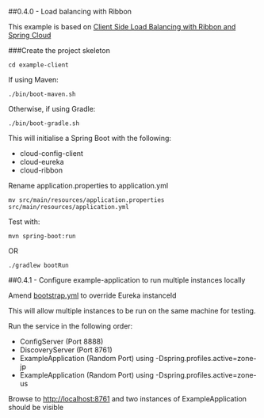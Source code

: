 ##0.4.0 - Load balancing with Ribbon

This example is based on [Client Side Load Balancing with Ribbon and Spring Cloud](https://spring.io/guides/gs/client-side-load-balancing/)

###Create the project skeleton

```
cd example-client
```

If using Maven:
```
./bin/boot-maven.sh
```

Otherwise, if using Gradle:
```
./bin/boot-gradle.sh
```

This will initialise a Spring Boot with the following:

- cloud-config-client
- cloud-eureka
- cloud-ribbon

Rename application.properties to application.yml

```
mv src/main/resources/application.properties src/main/resources/application.yml
```

Test with:

```
mvn spring-boot:run
```

OR

```
./gradlew bootRun
```

##0.4.1 - Configure example-application to run multiple instances locally

Amend [bootstrap.yml](../example-application/src/main/resources/bootstrap.yml) to override Eureka instanceId

This will allow multiple instances to be run on the same machine for testing.

Run the service in the following order:

- ConfigServer (Port 8888)
- DiscoveryServer (Port 8761)
- ExampleApplication (Random Port) using -Dspring.profiles.active=zone-jp
- ExampleApplication (Random Port) using -Dspring.profiles.active=zone-us

Browse to [http://localhost:8761](http://localhost:8761) and two instances of ExampleApplication should be visible
